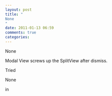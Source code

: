 ```yaml
---
layout: post
title: "
None
"
date: 2011-01-13 06:59
comments: true
categories: 
---
```


None


Modal View screws up the SplitView after dismiss.


Tried


None


in 

